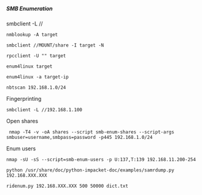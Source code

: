 ##### SMB Enumeration   

smbclient -L //<IP>


```
nmblookup -A target

smbclient //MOUNT/share -I target -N

rpcclient -U "" target

enum4linux target

enum4linux -a target-ip

nbtscan 192.168.1.0/24

 ```
 Fingerprinting
 ```
 smbclient -L //192.168.1.100 
 ```
 
Open shares
```
 nmap -T4 -v -oA shares --script smb-enum-shares --script-args smbuser=username,smbpass=password -p445 192.168.1.0/24  
 ```
 Enum users
```
nmap -sU -sS --script=smb-enum-users -p U:137,T:139 192.168.11.200-254 
```
```
python /usr/share/doc/python-impacket-doc/examples/samrdump.py 192.168.XXX.XXX 

ridenum.py 192.168.XXX.XXX 500 50000 dict.txt
```
